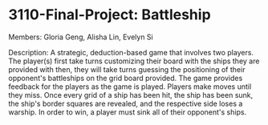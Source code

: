 # 3110-Final-Project: Battleship
Members: Gloria Geng, Alisha Lin, Evelyn Si

Description: A strategic, deduction-based game that involves two players. The player(s) 
first take turns customizing their board with the ships they are provided with 
then, they will take turns guessing the positioning of their opponent's 
battleships on the grid board provided. The game provides feedback for the 
players as the game is played. Players make moves until they miss. Once every 
grid of a ship has been hit, the ship has been sunk, the ship's border squares 
are revealed, and the respective side loses a warship. In order to win, a player
must sink all of their opponent's ships. 
